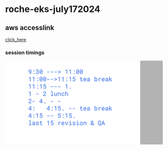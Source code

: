 # roche-eks-july172024

## aws accesslink

[click_here]('https://delvexdrive.signin.aws.amazon.com/console')


### session timings

<img src="time.png">